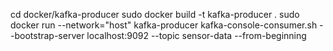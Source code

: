 cd docker/kafka-producer
sudo docker build -t kafka-producer .
sudo docker run --network="host" kafka-producer
kafka-console-consumer.sh --bootstrap-server localhost:9092 --topic sensor-data --from-beginning